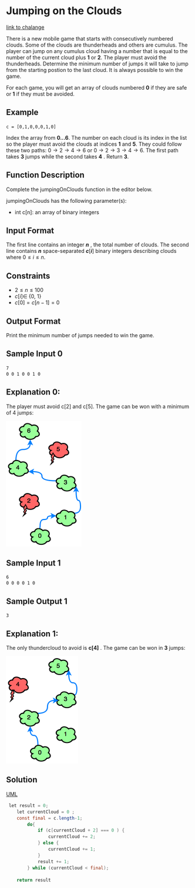 # Jumping on the Clouds
[link to chalange](https://www.hackerrank.com/challenges/jumping-on-the-clouds/problem?isFullScreen=true&h_l=interview&playlist_slugs%5B%5D=interview-preparation-kit&playlist_slugs%5B%5D=warmup)

There is a new mobile game that starts with consecutively numbered clouds. Some of the clouds are thunderheads and others are cumulus. The player can jump on any cumulus cloud having a number that is equal to the number of the current cloud plus **1** or **2**. The player must avoid the thunderheads. Determine the minimum number of jumps it will take to jump from the starting postion to the last cloud. It is always possible to win the game.

For each game, you will get an array of clouds numbered **0** if they are safe or **1** if they must be avoided.

## Example
    c = [0,1,0,0,0,1,0]

Index the array from **0...6**. The number on each cloud is its index in the list so the player must avoid the clouds at indices **1** and **5**. They could follow these two paths: $0\rightarrow 2\rightarrow 4\rightarrow 6$ or $0\rightarrow 2\rightarrow 3\rightarrow 4\rightarrow 6$. The first path takes **3** jumps while the second takes **4** . Return **3**.

## Function Description
Complete the jumpingOnClouds function in the editor below.

jumpingOnClouds has the following parameter(s):
*   int c[n]: an array of binary integers

## Input Format
The first line contains an integer ***n*** , the total number of clouds. The second line contains ***n*** space-separated ***c***[***i***] binary integers describing clouds  where $0\leq i\leq n$.

## Constraints
* $2\leq n\leq 100$
* $c[i]\in$  {0, 1}
* $c[0]= c[n-1]= 0$

## Output Format
Print the minimum number of jumps needed to win the game.

## Sample Input 0
    7
    0 0 1 0 0 1 0

## Explanation 0:
The player must avoid c[2] and c[5]. The game can be won with a minimum of 4 jumps:


![o](Assets/jump1.png)

## Sample Input 1
    6
    0 0 0 0 1 0

## Sample Output 1
    3

## Explanation 1:
The only thundercloud to avoid is **c[4]** . The game can be won in **3** jumps:


![o](Assets/jump2.png)


## Solution

[UML](Assets/Jumping%20on%20the%20Clouds.pdf)

``` java script
 let result = 0;
    let currentCloud = 0 ;
    const final = c.length-1;
        do{  
            if (c[currentCloud + 2] === 0 ) {
                currentCloud += 2;
            } else {
                currentCloud += 1;
            }
            result += 1;
        } while (currentCloud < final);
        
    return result
```






